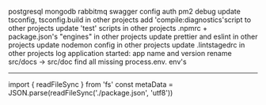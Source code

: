 postgresql
mongodb
rabbitmq
swagger
config
auth
pm2
debug
update tsconfig, tsconfig.build in other projects
add 'compile:diagnostics'script to other projects
update 'test' scripts in other projects
.npmrc + package.json's "engines" in other projects
update prettier and eslint in other projects
update nodemon config in other projects
update .lintstagedrc in other projects
log application started: app name and version
rename src/docs -> src/doc
find all missing process.env. env's

---

import { readFileSync } from 'fs'
const metaData = JSON.parse(readFileSync('./package.json', 'utf8'))
